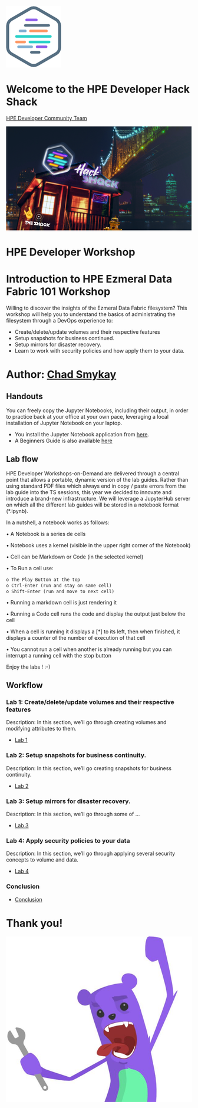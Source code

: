 ![HPEDEVlogo](Pictures/hpe-dev-logo.png)                           

# Welcome to the HPE Developer Hack Shack
[HPE Developer Community Team](https://hpedev.io)

<p align="center">
  <img src="Pictures/hackshackdisco.png">                                                    
  
</p>

# HPE Developer Workshop



# Introduction to HPE Ezmeral Data Fabric 101 Workshop
Willing to discover the insights of the Ezmeral Data Fabric filesystem? This workshop will help you to understand the basics of administrating the filesystem through a DevOps experience to:

* Create/delete/update volumes and their respective features
* Setup snapshots for business continued.
* Setup mirrors for disaster recovery.
* Learn to work with security policies and how apply them to your data.


# Author: [Chad Smykay](mailto:chad.smykay@hpe.com)

## Handouts
You can freely copy the Jupyter Notebooks, including their output, in order to practice back at your office at your own pace, leveraging a local installation of Jupyter Notebook on your laptop.
- You install the Jupyter Notebook application from [here](https://jupyter.org/install). 
- A Beginners Guide is also available [here](https://jupyter-notebook-beginner-guide.readthedocs.io/en/latest/what_is_jupyter.html)


## Lab flow
HPE Developer Workshops-on-Demand are delivered through a central point that allows a portable, dynamic version of the lab guides. Rather than using standard PDF files which always end in copy / paste errors from the lab guide into the TS sessions, this year we decided to innovate and introduce a brand-new infrastructure. We will leverage a JupyterHub server on which all the different lab guides will be stored in a notebook format (*.ipynb).

In a nutshell, a notebook works as follows:

• A Notebook is a series de cells

• Notebook uses a kernel (visible in the upper right corner of the Notebook)

• Cell can be Markdown or Code (in the selected kernel)

• To Run a cell use:

    o The Play Button at the top
    o Ctrl-Enter (run and stay on same cell)
    o Shift-Enter (run and move to next cell)
    
• Running a markdown cell is just rendering it

• Running a Code cell runs the code and display the output just below the cell

• When a cell is running it displays a [*] to its left, then when finished, it displays a counter of the number of execution of that cell

• You cannot run a cell when another is already running but you can interrupt a running cell with the stop button

Enjoy the labs ! :-)


## Workflow

### Lab 1: Create/delete/update volumes and their respective features
Description: In this section, we’ll go through creating volumes and modifying attributes to them.
* [Lab 1](1-WKSHP-Create-Update-Delete.ipynb)

### Lab 2: Setup snapshots for business continuity.
Description: In this section, we’ll go creating snapshots for business continuity.
* [Lab 2](2-WKSHP-Snapshots.ipynb)

### Lab 3: Setup mirrors for disaster recovery.
Description: In this section, we’ll go through some of ...
* [Lab 3](3-WKSHP-Mirrors.ipynb)

### Lab 4: Apply security policies to your data
Description: In this section, we’ll go through applying several security concepts to volume and data.
* [Lab 4](4-WKSHP-App-Security-Policies.ipynb)

### Conclusion

* [Conclusion](5-WKSHP-Conclusion.ipynb)

# Thank you!
![grommet.JPG](Pictures/grommet.JPG)

